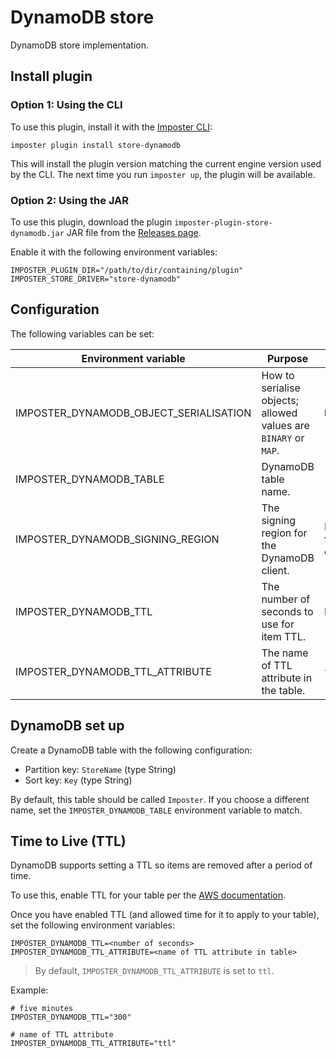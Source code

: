 # DynamoDB store

DynamoDB store implementation.

## Install plugin

### Option 1: Using the CLI

To use this plugin, install it with the [Imposter CLI](../../docs/run_imposter_cli.md):

    imposter plugin install store-dynamodb

This will install the plugin version matching the current engine version used by the CLI. The next time you run `imposter up`, the plugin will be available.

### Option 2: Using the JAR

To use this plugin, download the plugin `imposter-plugin-store-dynamodb.jar` JAR file from the [Releases page](https://github.com/outofcoffee/imposter/releases).

Enable it with the following environment variables:

    IMPOSTER_PLUGIN_DIR="/path/to/dir/containing/plugin"
    IMPOSTER_STORE_DRIVER="store-dynamodb"

## Configuration

The following variables can be set:

| Environment variable                    | Purpose                                                         | Default                    |
|-----------------------------------------|-----------------------------------------------------------------|----------------------------|
| IMPOSTER_DYNAMODB_OBJECT_SERIALISATION  | How to serialise objects; allowed values are `BINARY` or `MAP`. | `BINARY`                   |
| IMPOSTER_DYNAMODB_TABLE                 | DynamoDB table name.                                            | `"Imposter"`               |
| IMPOSTER_DYNAMODB_SIGNING_REGION        | The signing region for the DynamoDB client.                     | Inferred from environment. |
| IMPOSTER_DYNAMODB_TTL                   | The number of seconds to use for item TTL.                      | No TTL set.                |
| IMPOSTER_DYNAMODB_TTL_ATTRIBUTE         | The name of TTL attribute in the table.                         | `ttl`                      |

## DynamoDB set up

Create a DynamoDB table with the following configuration:

* Partition key: `StoreName` (type String)
* Sort key: `Key` (type String)

By default, this table should be called `Imposter`. If you choose a different name, set the `IMPOSTER_DYNAMODB_TABLE` environment variable to match.

## Time to Live (TTL)

DynamoDB supports setting a TTL so items are removed after a period of time.

To use this, enable TTL for your table per the [AWS documentation](https://docs.aws.amazon.com/amazondynamodb/latest/developerguide/time-to-live-ttl-how-to.html).

Once you have enabled TTL (and allowed time for it to apply to your table), set the following environment variables:

    IMPOSTER_DYNAMODB_TTL=<number of seconds>
    IMPOSTER_DYNAMODB_TTL_ATTRIBUTE=<name of TTL attribute in table>

> By default, `IMPOSTER_DYNAMODB_TTL_ATTRIBUTE` is set to `ttl`.

Example:

    # five minutes
    IMPOSTER_DYNAMODB_TTL="300"
    
    # name of TTL attribute
    IMPOSTER_DYNAMODB_TTL_ATTRIBUTE="ttl"
